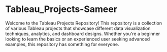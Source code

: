 # Tableau_Projects-Sameer
Welcome to the Tableau Projects Repository! This repository is a collection of various Tableau projects that showcase different data visualization techniques, analytics, and dashboard designs. Whether you're a beginner looking to learn the basics or an experienced user seeking advanced examples, this repository has something for everyone.
